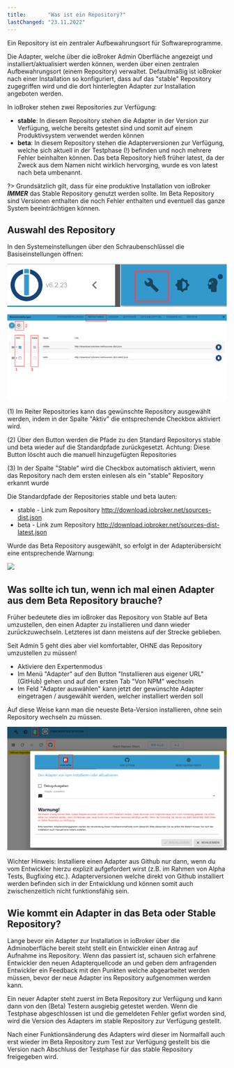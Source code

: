 ```yaml
---
title:       "Was ist ein Repository?"
lastChanged: "23.11.2022"
---
```


Ein Repository ist ein zentraler Aufbewahrungsort für Softwareprogramme.

Die Adapter, welche über die ioBroker Admin Oberfläche angezeigt und installiert/aktualisiert 
werden können, werden über einen zentralen Aufbewahrungsort (einem Repository) verwaltet. 
Defaultmäßig ist ioBroker nach einer Installation so konfiguriert, dass auf das "stable" 
Repository zugegriffen wird und die dort hinterlegten Adapter zur Installation angeboten werden. 

In ioBroker stehen zwei Repositories zur Verfügung:
- **stable**: In diesem Repository stehen die Adapter in der Version zur Verfügung, welche bereits getestet sind und somit auf einem Produktivsystem verwendet werden können 
- **beta**: In diesem Repository stehen die Adapterversionen zur Verfügung, welche sich aktuell in der Testphase (!) befinden und noch mehrere Fehler beinhalten können. Das beta Repository hieß früher latest, da der Zweck aus dem Namen nicht wirklich hervorging, wurde es von latest nach beta umbenannt. 

?> Grundsätzlich gilt, dass für eine produktive Installation von ioBroker ***IMMER*** das Stable Repository genutzt werden sollte. Im Beta Repository sind Versionen enthalten die noch Fehler enthalten und eventuell das ganze System beeinträchtigen können.

## Auswahl des Repository
In den Systemeinstellungen über den Schraubenschlüssel die Basiseinstellungen öffnen:

![](media/Repository_IconBasicSettings.png)



![](media/Repository_BasicsSettingsDefaultPath.png)

(1) Im Reiter Repositories kann das gewünschte Repository ausgewählt werden, indem in der Spalte "Aktiv" die entsprechende Checkbox aktiviert wird.

(2) Über den Button werden die Pfade zu den Standard Repositorys stable und beta wieder auf die Standardpfade zurückgesetzt. Achtung: Diese Button löscht auch die manuell hinzugefügten Repositories

(3) In der Spalte "Stable" wird die Checkbox automatisch aktiviert, wenn das Repository nach dem ersten einlesen als ein "stable" Repository erkannt wurde

Die Standardpfade der Repositories stable und beta lauten:
- stable - Link zum Repository http://download.iobroker.net/sources-dist.json
- beta - Link zum Repository http://download.iobroker.net/sources-dist-latest.json

Wurde das Beta Repository ausgewählt, so erfolgt in der Adapterübersicht eine entsprechende Warnung:

![](media/Repository_AdapterRepInfo.png)

## Was sollte ich tun, wenn ich mal einen Adapter aus dem Beta Repository brauche? 
Früher bedeutete dies im ioBroker das Repository von Stable auf Beta umzustellen, den einen 
Adapter zu installieren und dann wieder zurückzuwechseln. Letzteres ist dann meistens auf der Strecke geblieben. 

Seit Admin 5 geht dies aber viel komfortabler, OHNE das Repository umzustellen zu müssen! 

- Aktiviere den Expertenmodus 
- Im Menü "Adapter" auf den Button "Installieren aus eigener URL" (GitHub) gehen und auf den ersten Tab "Von NPM" wechseln
- Im Feld "Adapter auswählen" kann jetzt der gewünschte Adapter eingetragen / ausgewählt werden, welcher installiert werden soll 

Auf diese Weise kann man die neueste Beta-Version installieren, ohne sein Repository wechseln zu müssen.

![](media/Repository_AdapterInstallNpm.png)

Wichter Hinweis: Installiere einen Adapter aus Github nur dann, wenn du vom Entwickler hierzu explizit aufgefordert wirst (z.B. im Rahmen von Alpha Tests, Bugfixing etc.). Adapterversionen welche direkt von Github installiert werden befinden sich in der Entwicklung und können somit auch zwischenzeitlich nicht funktionsfähig sein.


## Wie kommt ein Adapter in das Beta oder Stable Repository? 
Lange bevor ein Adapter zur Installation in ioBroker über die Adminoberfläche bereit steht stellt 
ein Entwickler einen Antrag auf Aufnahme ins Repository. Wenn das passiert ist, schauen sich 
erfahrene Entwickler den neuen Adapterquellcode an und geben dem anfragenden Entwickler ein Feedback 
mit den Punkten welche abgearbeitet werden müssen, bevor der neue Adapter ins Repository aufgenommen werden kann. 

Ein neuer Adapter steht zuerst im Beta Repository zur Verfügung und kann dann von den (Beta) Testern 
ausgiebig getestet werden. Wenn die Testphase abgeschlossen ist und die gemeldeten Fehler gefixt worden 
sind, wird die Version des Adapters im stable Repository zur Verfügung gestellt.

Nach einer Funktionsänderung des Adapters wird dieser im Normalfall auch erst wieder im Beta Repository 
zum Test zur Verfügung gestellt bis die Version nach Abschluss der Testphase für das stable Repository 
freigegeben wird.
